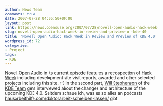 ```yaml
---
author: News Team
comments: true
date: 2007-07-28 04:36:50+00:00
layout: post
link: https://news.opensuse.org/2007/07/28/novell-open-audio-hack-week-in-review-and-preview-of-kde-40/
slug: novell-open-audio-hack-week-in-review-and-preview-of-kde-40
title: 'Novell Open Audio: Hack Week in Review and Preview of KDE 4.0'
wordpress_id: 72
categories:
- Project
tags:
- KDE
---
```


[Novell Open Audio](//www.novell.com/feeds/openaudio/) in its [current episode](//www.novell.com/feeds/openaudio/?p=170) features a retrospection of [Hack Week](//idea.opensuse.org/content/) including development site visit reports, awarded and other selected projects including this site. :-) In the second part, [Will Stephenson](//en.opensuse.org/User:Wstephenson) of the [KDE Team](//en.opensuse.org/KDE_Team) gets interviewed about the changes and architecture of the upcoming KDE 4.0. Seitdem schaue ich, was es so alles an podcasts [hausarbeithilfe.com/doktorarbeit-schreiben-lassen/](https://hausarbeithilfe.com/doktorarbeit-schreiben-lassen/) gibt
